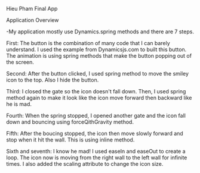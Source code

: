Hieu Pham Final App

Application Overview

-My application mostly use Dynamics.spring methods and there are 7 steps.

First: The button is the combination of many code that I can barely understand. I used the example from Dynamicsjs.com to built this button. The animation is using spring methods that make the button popping out of the screen.

Second: After the button clicked, I used spring method to move the smiley icon to the top. Also I hide the button.

Third: I closed the gate so the icon doesn't fall down. Then, I used spring method again to make it look like the icon move forward then backward like he is mad.

Fourth: When the spring stopped, I opened another gate and the icon fall down and bouncing using forceQithGravity method.

Fifth: After the boucing stopped, the icon then move slowly forward and stop when it hit the wall. This is using inline method.

Sixth and seventh: I know he mad! I used easeIn and easeOut to create a loop. The icon now is moving from the right wall to the left wall for infinite times. I also added the scaling attribute to change the icon size.